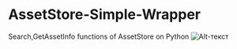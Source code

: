 # AssetStore-Simple-Wrapper
Search,GetAssetInfo  functions of AssetStore on Python
![Alt-текст](https://c.radikal.ru/c08/2008/72/5ab6352567f4.png "Орк")

